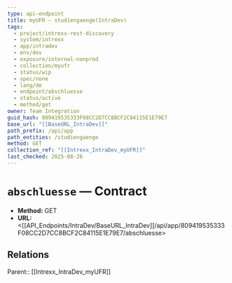 ```yaml
---
type: api-endpoint
title: myUFR — studiengaenge(IntraDev)
tags:
  - project/intrexx-rest-discovery
  - system/intrexx
  - app/intradev
  - env/dev
  - exposure/internal-nonprod
  - collection/myufr
  - status/wip
  - spec/none
  - lang/de
  - endpoint/abschluesse
  - status/active
  - method/get
owner: Team Integration
guid_hash: 809419535333F08CC2D7CC8BCF2C84115E1E79E7
base_url: "[[BaseURL_IntraDev]]"
path_prefix: /api/app
path_entities: /studiengaenge
method: GET
collection_ref: "[[Intrexx_IntraDev_myUFR]]"
last_checked: 2025-08-26
---
```


# `abschluesse` — Contract
- **Method:** GET
- **URL:** <[[API_Endpoints/IntraDev/BaseURL_IntraDev]]/api/app/809419535333F08CC2D7CC8BCF2C84115E1E79E7/abschluesse>

## Relations
Parent:: [[Intrexx_IntraDev_myUFR]]

